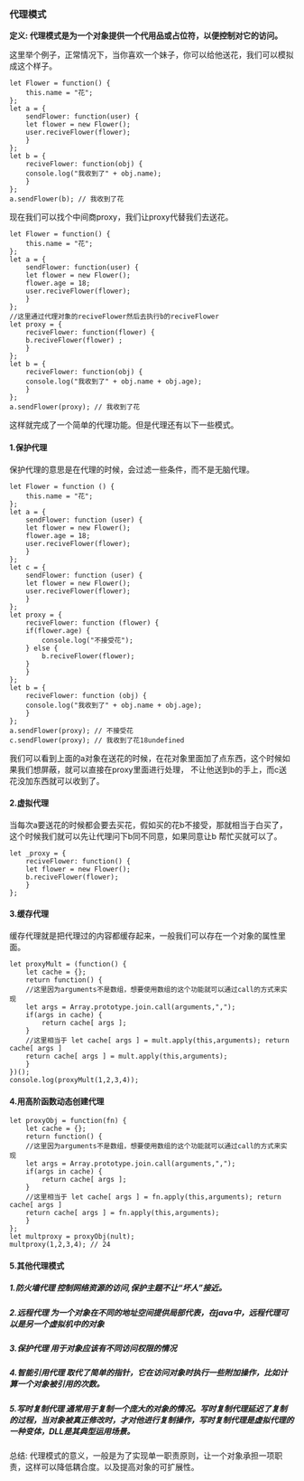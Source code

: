 ### 代理模式

__定义: 代理模式是为一个对象提供一个代用品或占位符，以便控制对它的访问。__

这里举个例子，正常情况下，当你喜欢一个妹子，你可以给他送花，我们可以模拟成这个样子。

```
let Flower = function() {
    this.name = "花";
};
let a = {
    sendFlower: function(user) {
	let flower = new Flower();
	user.reciveFlower(flower);    
    }
};
let b = {
    reciveFlower: function(obj) {
	console.log("我收到了" + obj.name);    
    }
};
a.sendFlower(b); // 我收到了花
```

现在我们可以找个中间商proxy，我们让proxy代替我们去送花。

```
let Flower = function() {
    this.name = "花";
};
let a = {
    sendFlower: function(user) {
	let flower = new Flower();
	flower.age = 18;
	user.reciveFlower(flower);    
    }
};
//这里通过代理对象的reciveFlower然后去执行b的reciveFlower
let proxy = {
    reciveFlower: function(flower) {
	b.reciveFlower(flower) ;   
    }
};
let b = {
    reciveFlower: function(obj) {
	console.log("我收到了" + obj.name + obj.age);    
    }
};
a.sendFlower(proxy); // 我收到了花
```

这样就完成了一个简单的代理功能。但是代理还有以下一些模式。

#### 1.保护代理

保护代理的意思是在代理的时候，会过滤一些条件，而不是无脑代理。

```
let Flower = function () {
    this.name = "花";
};
let a = {
    sendFlower: function (user) {
	let flower = new Flower();
	flower.age = 18;
	user.reciveFlower(flower);
    }
};
let c = {
    sendFlower: function (user) {
	let flower = new Flower();
	user.reciveFlower(flower);
    }
};
let proxy = {
    reciveFlower: function (flower) {
	if(flower.age) {
	    console.log("不接受花");
	} else {
	    b.reciveFlower(flower);
	}
    }
};
let b = {
    reciveFlower: function (obj) {
	console.log("我收到了" + obj.name + obj.age);
    }
};
a.sendFlower(proxy); // 不接受花
c.sendFlower(proxy); // 我收到了花18undefined
```

我们可以看到上面的a对象在送花的时候，在花对象里面加了点东西，这个时候如果我们想屏蔽，就可以直接在proxy里面进行处理，
不让他送到b的手上，而c送花没加东西就可以收到了。

#### 2.虚拟代理

当每次a要送花的时候都会要去买花，假如买的花b不接受，那就相当于白买了，这个时候我们就可以先让代理问下b同不同意，如果同意让b
帮忙买就可以了。

```
let _proxy = {
    reciveFlower: function() {
	let flower = new Flower();
	b.reciveFlower(flower);
    }
};
```

#### 3.缓存代理

缓存代理就是把代理过的内容都缓存起来，一般我们可以存在一个对象的属性里面。

```
let proxyMult = (function() {
    let cache = {};
    return function() {
	//这里因为arguments不是数组，想要使用数组的这个功能就可以通过call的方式来实现
	let args = Array.prototype.join.call(arguments,","); 
	if(args in cache) {
	    return cache[ args ];
	}
	//这里相当于 let cache[ args ] = mult.apply(this,arguments); return cache[ args ]
	return cache[ args ] = mult.apply(this,arguments); 
    }
})();
console.log(proxyMult(1,2,3,4));
```

#### 4.用高阶函数动态创建代理

```
let proxyObj = function(fn) {
    let cache = {};
    return function() {
	//这里因为arguments不是数组，想要使用数组的这个功能就可以通过call的方式来实现
	let args = Array.prototype.join.call(arguments,","); 
	if(args in cache) {
	    return cache[ args ];
	}
	//这里相当于 let cache[ args ] = fn.apply(this,arguments); return cache[ args ]
	return cache[ args ] = fn.apply(this,arguments); 
    }
};
let multproxy = proxyObj(nult);
multproxy(1,2,3,4); // 24
```

#### 5.其他代理模式

##### 1.防火墙代理     控制网络资源的访问,保护主题不让“坏人”接近。
##### 2.远程代理       为一个对象在不同的地址空间提供局部代表，在java中，远程代理可以是另一个虚拟机中的对象
##### 3.保护代理       用于对象应该有不同访问权限的情况
##### 4.智能引用代理   取代了简单的指针，它在访问对象时执行一些附加操作，比如计算一个对象被引用的次数。
##### 5.写时复制代理   通常用于复制一个庞大的对象的情况。写时复制代理延迟了复制的过程，当对象被真正修改时，才对他进行复制操作，写时复制代理是虚拟代理的一种变体，DLL是其典型运用场景。                 
总结: 代理模式的意义，一般是为了实现单一职责原则，让一个对象承担一项职责，这样可以降低耦合度。以及提高对象的可扩展性。
